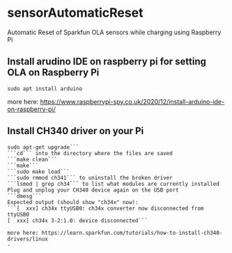 # sensorAutomaticReset
Automatic Reset of Sparkfun OLA sensors while charging using Raspberry Pi

## Install arudino IDE on raspberry pi for setting OLA on Raspberry Pi
```sudo apt install arduino ```

more here: https://www.raspberrypi-spy.co.uk/2020/12/install-arduino-ide-on-raspberry-pi/

## Install CH340 driver on your Pi
```sudo apt-get update
sudo apt-get upgrade```
```cd``` into the directory where the files are saved
```make clean```
```make```
```sudo make load```
```sudo rmmod ch341``` to uninstall the broken driver
```lsmod | grep ch34``` to list what modules are currently installed
Plug and unplug your CH340 device again on the USB port
```dmesg```
Expected output (should show "ch34x" now):
```[  xxx] ch34x ttyUSB0: ch34x converter now disconnected from ttyUSB0
[  xxx] ch34x 3-2:1.0: device disconnected```

more here: https://learn.sparkfun.com/tutorials/how-to-install-ch340-drivers/linux
- 
